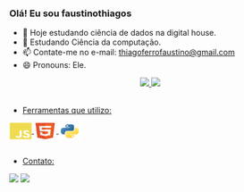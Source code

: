 ### Olá! Eu sou faustinothiagos

- 🔭 Hoje estudando ciência de dados na digital house.
- 🌱 Estudando Ciência da computação.
- 📫 Contate-me no e-mail: thiagoferrofaustino@gmail.com
- 😄 Pronouns: Ele.

<div align="center">
  <a href="https://github.com/faustinothiagos">
  <img height="180em" src="https://github-readme-stats.vercel.app/api?username=faustinothiagos&show_icons=true&theme=dark&include_all_commits=true&count_private=true"/>
  <img height="180em" src="https://github-readme-stats.vercel.app/api/top-langs/?username=faustinothiagos&layout=compact&langs_count=7&theme=dark"/>
</div>
  <div style="display: inline_block"><br>
    
 - Ferramentas que utilizo: 
    
  <img align="center" alt="Thiago-Js" height="30" width="40" src="https://raw.githubusercontent.com/devicons/devicon/master/icons/javascript/javascript-plain.svg">
  <img align="center" alt="Thiago-HTML" height="30" width="40" src="https://raw.githubusercontent.com/devicons/devicon/master/icons/html5/html5-original.svg">
  <img align="center" alt="Thiago-Python" height="30" width="40" src="https://raw.githubusercontent.com/devicons/devicon/master/icons/python/python-original.svg">

</div>
  
  ##
 - Contato:
  <div> 
  <a href = "mailto:thiagoferrofaustino@gmail.com"><img src="https://img.shields.io/badge/-Gmail-%23333?style=for-the-badge&logo=gmail&logoColor=white" target="_blank"></a>  
  <a href="https://www.linkedin.com/in/thiago-ferro-faustino-07a45486" target="_blank"><img src="https://img.shields.io/badge/-LinkedIn-%230077B5?style=for-the-badge&logo=linkedin&logoColor=white" target="_blank"></a>   
    
  <div> 

